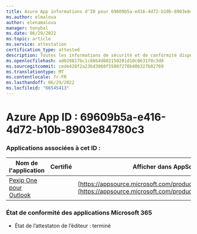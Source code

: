 ```yaml
---
title: Azure App informations d’ID pour 69609b5a-e416-4d72-b10b-8903e84780c3
ms.author: elmalova
author: elenamalova
manager: tonybal
ms.date: 06/29/2022
ms.topic: article
ms.service: attestation
certification_type: attested
description: Toutes les informations de sécurité et de conformité disponibles pour 69609b5a-e416-4d72-b10b-8903e84780c3.
ms.openlocfilehash: ad029817bc1c8864d602150201d10c8631f8c3d8
ms.sourcegitcommit: cede428f2a23bd3060f5506f270b40b327b02769
ms.translationtype: MT
ms.contentlocale: fr-FR
ms.lasthandoff: 06/29/2022
ms.locfileid: "66545413"
---
```

# <a name="azure-app-id-69609b5a-e416-4d72-b10b-8903e84780c3"></a>Azure App ID : 69609b5a-e416-4d72-b10b-8903e84780c3


### <a name="apps-associated-with-this-id"></a>Applications associées à cet ID :
| **Nom de l'application** | **Certifié** | **Afficher dans AppSource** |
|--------------|---------------|-----------------------|
| [Pexip One pour Outlook](../forward/WA200003137.md) |  | [https://appsource.microsoft.com/product/office/WA200003137](https://appsource.microsoft.com/product/office/WA200003137) |

### <a name="microsoft-365-app-compliance-status"></a>État de conformité des applications Microsoft 365
- État de l’attestaton de l’éditeur : terminé
